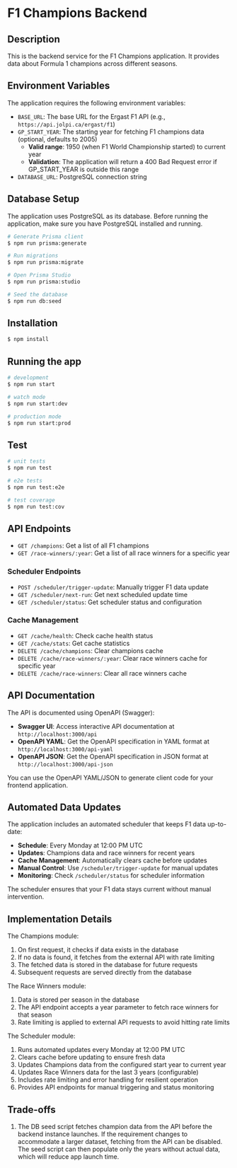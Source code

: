 # F1 Champions Backend

## Description

This is the backend service for the F1 Champions application. It provides data about Formula 1 champions across different seasons.

## Environment Variables

The application requires the following environment variables:

- `BASE_URL`: The base URL for the Ergast F1 API (e.g., `https://api.jolpi.ca/ergast/f1`)
- `GP_START_YEAR`: The starting year for fetching F1 champions data (optional, defaults to 2005)
  - **Valid range**: 1950 (when F1 World Championship started) to current year
  - **Validation**: The application will return a 400 Bad Request error if GP_START_YEAR is outside this range
- `DATABASE_URL`: PostgreSQL connection string

## Database Setup

The application uses PostgreSQL as its database. Before running the application, make sure you have PostgreSQL installed and running.

```bash
# Generate Prisma client
$ npm run prisma:generate

# Run migrations
$ npm run prisma:migrate

# Open Prisma Studio
$ npm run prisma:studio

# Seed the database
$ npm run db:seed
```

## Installation

```bash
$ npm install
```

## Running the app

```bash
# development
$ npm run start

# watch mode
$ npm run start:dev

# production mode
$ npm run start:prod
```

## Test

```bash
# unit tests
$ npm run test

# e2e tests
$ npm run test:e2e

# test coverage
$ npm run test:cov
```

## API Endpoints

- `GET /champions`: Get a list of all F1 champions
- `GET /race-winners/:year`: Get a list of all race winners for a specific year

### Scheduler Endpoints

- `POST /scheduler/trigger-update`: Manually trigger F1 data update
- `GET /scheduler/next-run`: Get next scheduled update time
- `GET /scheduler/status`: Get scheduler status and configuration

### Cache Management

- `GET /cache/health`: Check cache health status
- `GET /cache/stats`: Get cache statistics
- `DELETE /cache/champions`: Clear champions cache
- `DELETE /cache/race-winners/:year`: Clear race winners cache for specific year
- `DELETE /cache/race-winners`: Clear all race winners cache

## API Documentation

The API is documented using OpenAPI (Swagger):

- **Swagger UI**: Access interactive API documentation at `http://localhost:3000/api`
- **OpenAPI YAML**: Get the OpenAPI specification in YAML format at `http://localhost:3000/api-yaml`
- **OpenAPI JSON**: Get the OpenAPI specification in JSON format at `http://localhost:3000/api-json`

You can use the OpenAPI YAML/JSON to generate client code for your frontend application.

## Automated Data Updates

The application includes an automated scheduler that keeps F1 data up-to-date:

- **Schedule**: Every Monday at 12:00 PM UTC
- **Updates**: Champions data and race winners for recent years
- **Cache Management**: Automatically clears cache before updates
- **Manual Control**: Use `/scheduler/trigger-update` for manual updates
- **Monitoring**: Check `/scheduler/status` for scheduler information

The scheduler ensures that your F1 data stays current without manual intervention.

## Implementation Details

The Champions module:
1. On first request, it checks if data exists in the database
2. If no data is found, it fetches from the external API with rate limiting
3. The fetched data is stored in the database for future requests
4. Subsequent requests are served directly from the database

The Race Winners module:
1. Data is stored per season in the database
2. The API endpoint accepts a year parameter to fetch race winners for that season
3. Rate limiting is applied to external API requests to avoid hitting rate limits

The Scheduler module:
1. Runs automated updates every Monday at 12:00 PM UTC
2. Clears cache before updating to ensure fresh data
3. Updates Champions data from the configured start year to current year
4. Updates Race Winners data for the last 3 years (configurable)
5. Includes rate limiting and error handling for resilient operation
6. Provides API endpoints for manual triggering and status monitoring

## Trade-offs
1. The DB seed script fetches champion data from the API before the backend instance launches. If the requirement changes to accommodate a larger dataset, fetching from the API can be disabled. The seed script can then populate only the years without actual data, which will reduce app launch time.